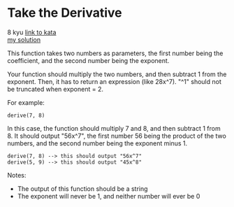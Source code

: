 # Take the Derivative
8 kyu
[link to kata](https://www.codewars.com/kata/5963c18ecb97be020b0000a2/train/javascript)
<br>
[my solution](./kata.js)

This function takes two numbers as parameters, the first number being the coefficient, and the second number being the exponent.

Your function should multiply the two numbers, and then subtract 1 from the exponent. Then, it has to return an expression (like 28x^7). "^1" should not be truncated when exponent = 2.

For example:
```
derive(7, 8)
```
In this case, the function should multiply 7 and 8, and then subtract 1 from 8. It should output "56x^7", the first number 56 being the product of the two numbers, and the second number being the exponent minus 1.
```
derive(7, 8) --> this should output "56x^7" 
derive(5, 9) --> this should output "45x^8" 
```
Notes:

- The output of this function should be a string
- The exponent will never be 1, and neither number will ever be 0